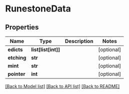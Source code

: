 # RunestoneData

## Properties
Name | Type | Description | Notes
------------ | ------------- | ------------- | -------------
**edicts** | **list[list[int]]** |  | [optional] 
**etching** | **str** |  | [optional] 
**mint** | **str** |  | [optional] 
**pointer** | **int** |  | [optional] 

[[Back to Model list]](../README.md#documentation-for-models) [[Back to API list]](../README.md#documentation-for-api-endpoints) [[Back to README]](../README.md)

